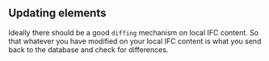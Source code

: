 ## Updating elements 

Ideally there should be a good `diffing` mechanism on local IFC content. So that whatever you have modified on your 
local IFC content is what you send back to the database and check for differences.
